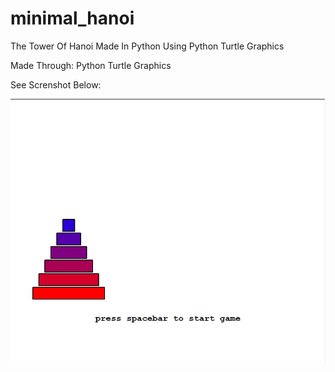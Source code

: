 # minimal_hanoi
The Tower Of Hanoi Made In Python Using Python Turtle Graphics

Made Through: Python Turtle Graphics

See Screnshot Below:

![Screenshot](https://github.com/tech35/minimal_hanoi/blob/main/minimal_hanoi.png?raw=true "Screenshot")
